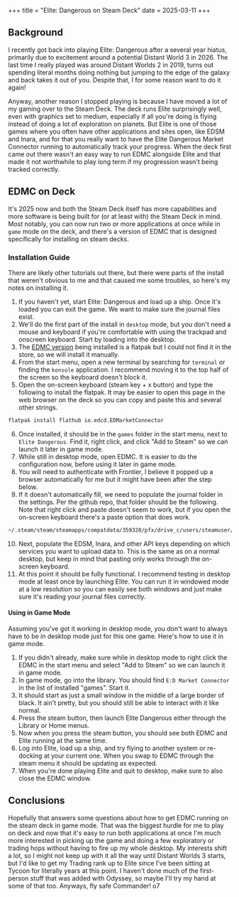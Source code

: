 +++
title = "Elite: Dangerous on Steam Deck"
date = 2025-03-11
+++

## Background

I recently got back into playing Elite: Dangerous after a several year hiatus, primarily due to excitement around a potential Distant World 3 in 2026. The last time I really played was around Distant Worlds 2 in 2019, turns out spending literal months doing nothing but jumping to the edge of the galaxy and back takes it out of you. Despite that, I for some reason want to do it again!

Anyway, another reason I stopped playing is because I have moved a lot of my gaming over to the Steam Deck. The deck runs Elite surprisingly well, even with graphics set to medium, especially if all you're doing is flying instead of doing a lot of exploration on planets. But Elite is one of those games where you often have other applications and sites open, like EDSM and Inara, and for that you really want to have the Elite Dangerous Market Connector running to automatically track your progress. When the deck first came out there wasn't an easy way to run EDMC alongside Elite and that made it not worthwhile to play long term if my progression wasn't being tracked correctly.

## EDMC on Deck

It's 2025 now and both the Steam Deck itself has more capabilities and more software is being built for (or at least with) the Steam Deck in mind. Most notably, you can now run two or more applications at once while in `game` mode on the deck, and there's a version of EDMC that is designed specifically for installing on steam decks.

### Installation Guide

There are likely other tutorials out there, but there were parts of the install that weren't obvious to me and that caused me some troubles, so here's my notes on installing it.

1. If you haven't yet, start Elite: Dangerous and load up a ship. Once it's loaded you can exit the game. We want to make sure the journal files exist.
2. We'll do the first part of the install in `desktop` mode, but you don't need a mouse and keyboard if you're comfortable with using the trackpad and onscreen keyboard. Start by loading into the desktop.
3. The [EDMC version](https://github.com/flathub/io.edcd.EDMarketConnector) being installed is a flatpak but I could not find it in the store, so we will install it manually.
4. From the start menu, open a new terminal by searching for `terminal` or finding the `konsole` application. I recommend moving it to the top half of the screen so the keyboard doesn't block it.
5. Open the on-screen keyboard (steam key + x button) and type the following to install the flatpak.  It may be easier to open this page in the web browser on the deck so you can copy and paste this and several other strings.

```bash
flatpak install flathub io.edcd.EDMarketConnector
```

6. Once installed, it should be in the `games` folder in the start menu, next to `Elite Dangerous`. Find it, right click, and click "Add to Steam" so we can launch it later in game mode.
7. While still in desktop mode, open EDMC. It is easier to do the configuration now, before using it later in game mode.
8. You will need to authenticate with Frontier, I believe it popped up a browser automatically for me but it might have been after the step below.
9. If it doesn't automatically fill, we need to populate the journal folder in the settings. Per the github repo, that folder should be the following. Note that right click and paste doesn't seem to work, but if you open the on-screen keyboard there's a paste option that does work.

```bash
~/.steam/steam/steamapps/compatdata/359320/pfx/drive_c/users/steamuser/Saved Games/Frontier Developments/Elite Dangerous
```

10. Next, populate the EDSM, Inara, and other API keys depending on which services you want to upload data to. This is the same as on a normal desktop, but keep in mind that pasting only works through the on-screen keyboard.
11. At this point it should be fully functional. I recommend testing in desktop mode at least once by launching Elite. You can run it in windowed mode at a low resolution so you can easily see both windows and just make sure it's reading your journal files correctly.

#### Using in Game Mode

Assuming you've got it working in desktop mode, you don't want to always have to be in desktop mode just for this one game. Here's how to use it in game mode.

1. If you didn't already, make sure while in desktop mode to right click the EDMC in the start menu and select "Add to Steam" so we can launch it in game mode.
2. In game mode, go into the library. You should find `E:D Market Connector` in the list of installed "games". Start it.
3. It should start as just a small window in the middle of a large border of black. It ain't pretty, but you should still be able to interact with it like normal.
4. Press the steam button, then launch Elite Dangerous either through the Library or Home menus.
5. Now when you press the steam button, you should see both EDMC and Elite running at the same time.
6. Log into Elite, load up a ship, and try flying to another system or re-docking at your current one. When you swap to EDMC through the steam menu it should be updating as expected.
7. When you're done playing Elite and quit to desktop, make sure to also close the EDMC window.

## Conclusions

Hopefully that answers some questions about how to get EDMC running on the steam deck in game mode. That was the biggest hurdle for me to play on deck and now that it's easy to run both applications at once I'm much more interested in picking up the game and doing a few exploratory or trading hops without having to fire up my whole desktop. My interests shift a lot, so I might not keep up with it all the way until Distant Worlds 3 starts, but I'd like to get my Trading rank up to Elite since I've been sitting at Tycoon for literally years at this point. I haven't done much of the first-person stuff that was added with Odyssey, so maybe I'll try my hand at some of that too. Anyways, fly safe Commander! o7
